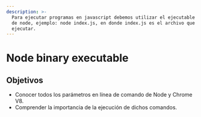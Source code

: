 ```yaml
---
description: >-
  Para ejecutar programas en javascript debemos utilizar el ejecutable binario
  de node, ejemplo: node index.js, en donde index.js es el archivo que deseamos
  ejecutar.
---
```


# Node binary executable

## Objetivos

* Conocer todos los parámetros en línea de comando de Node y Chrome V8.
* Comprender la importancia de la ejecución de dichos comandos.



